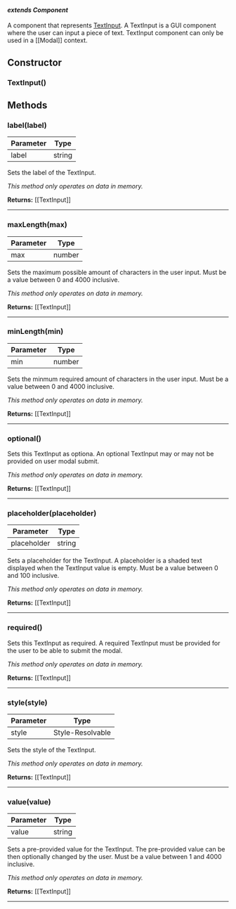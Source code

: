 #### *extends Component*

A component that represents [TextInput](https://discord.com/developers/docs/interactions/message-components#text-inputs).
A TextInput is a GUI component where the user can input a piece of text.
TextInput component can only be used in a [[Modal]] context.

## Constructor

### TextInput()

## Methods

### label(label)

| Parameter | Type |
|-|-|
| label | string |

Sets the label of the TextInput.

*This method only operates on data in memory.*

**Returns:** [[TextInput]]

----

### maxLength(max)

| Parameter | Type |
|-|-|
| max | number |

Sets the maximum possible amount of characters in the user input. Must be a value between 0 and 4000 inclusive.

*This method only operates on data in memory.*

**Returns:** [[TextInput]]

----

### minLength(min)

| Parameter | Type |
|-|-|
| min | number |

Sets the minmum required amount of characters in the user input. Must be a value between 0 and 4000 inclusive.

*This method only operates on data in memory.*

**Returns:** [[TextInput]]

----

### optional()

Sets this TextInput as optiona.
An optional TextInput may or may not be provided on user modal submit.

*This method only operates on data in memory.*

**Returns:** [[TextInput]]

----

### placeholder(placeholder)

| Parameter | Type |
|-|-|
| placeholder | string |

Sets a placeholder for the TextInput. A placeholder is a shaded text displayed when the TextInput value is empty.
Must be a value between 0 and 100 inclusive.

*This method only operates on data in memory.*

**Returns:** [[TextInput]]

----

### required()

Sets this TextInput as required.
A required TextInput must be provided for the user to be able to submit the modal.

*This method only operates on data in memory.*

**Returns:** [[TextInput]]

----

### style(style)

| Parameter | Type |
|-|-|
| style | Style-Resolvable |

Sets the style of the TextInput.

*This method only operates on data in memory.*

**Returns:** [[TextInput]]

----

### value(value)

| Parameter | Type |
|-|-|
| value | string |

Sets a pre-provided value for the TextInput.
The pre-provided value can be then optionally changed by the user.
Must be a value between 1 and 4000 inclusive.

*This method only operates on data in memory.*

**Returns:** [[TextInput]]

----

